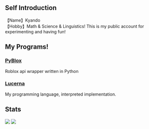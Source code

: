 ## Self Introduction
【Name】Kyando<br>
【Hobby】Math & Science & Linguistics!
This is my public account for experimenting and having fun!
## My Programs!
### [PyBlox](https://github.com/Kyando2/Pyblox)
Roblox api wrapper written in Python
### [Lucerna](https://github.com/Kyando2/Lucerna)
My programming language, interpreted implementation.

## Stats
<img align="center" src="https://github-readme-stats.vercel.app/api?username=kyando2&theme=tokyonight&&langs_count=10">
<img align="center" src="https://github-readme-stats.vercel.app/api/top-langs/?username=kyando2&theme=tokyonight&hide=html,css,python,javascript&&langs_count=10">
